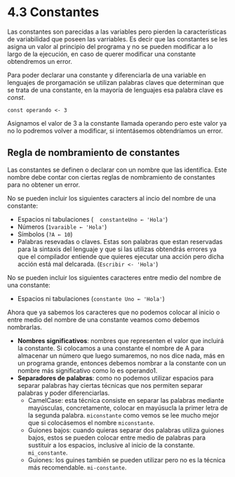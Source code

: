 # 4.3 Constantes

Las constantes son parecidas a las variables pero pierden la características de variabilidad que poseen las varriables. Es decir que las constantes se les asigna un valor al principio del programa y no se pueden modificar a lo largo de la ejecución, en caso de querer modificar una constante obtendremos un error.

Para poder declarar una constante y diferenciarla de una variable en lenguajes de prorgamación se utilizan palabras claves que determinan que se trata de una constante, en la mayoría de lenguajes esa palabra clave es *const*.

`const operando <- 3`

Asignamos el valor de 3 a la constante llamada operando pero este valor ya no lo podremos volver a modificar, si intentásemos obtendríamos un error.

## Regla de nombramiento de constantes

Las constantes se definen o declarar con un nombre que las identifica. Este nombre debe contar con ciertas reglas de nombramiento de constantes para no obtener un error.

No se pueden incluir los siguientes caracters al incio del nombre de una constante:
* Espacios ni tabulaciones (`  constanteUno ← 'Hola'`)
* Números (`1varaible ← 'Hola'`)
* Símbolos (`?A ← 10`)
* Palabras resevadas o claves. Estas son palabras que estan reservadas para la sintaxis del lenguaje y que si las utilizas obtendrás errores ya que el compilador entiende que quieres ejecutar una acción pero dicha acción está mal delcarada. (`Escribir <- 'Hola'`)

No se pueden incluir los siguientes caracteres entre medio del nombre de una constante:
* Espacios ni tabulaciones (`constante Uno ← 'Hola'`)

Ahora que ya sabemos los caracteres que no podemos colocar al inicio o entre medio del nombre de una constante veamos como debemos nombrarlas.

* **Nombres significativos**: nombres que representen el valor que incluirá la constante. Si colocamos a una constante el nombre de A para almacenar un número que luego sumaremos, no nos dice nada, más en un programa grande, entonces debemos nombrar a la constante con un nombre más significativo como lo es operando1.
* **Separadores de palabras**: como no podemos utilizar espacios para separar palabras hay ciertas técnicas que nos permiten separar palabras y poder diferenciarlas. 
  * CamelCase: esta técnica consiste en separar las palabras mediante mayúsculas, concretamente, colocar en mayúsucla la primer letra de la segunda palabra. `miconstante` como vemos se lee mucho mejor que si colocásemos el nombre `miconstante`.
  * Guiones bajos: cuando quieras separar dos palabras utiliza guiones bajos, estos se pueden colocar entre medio de palabras para sustituir a los espacios, inclusive al inicio de la constante. `mi_constante`.
  * Guiones: los guines también se pueden utilizar pero no es la técnica más recomendable. `mi-constante`.